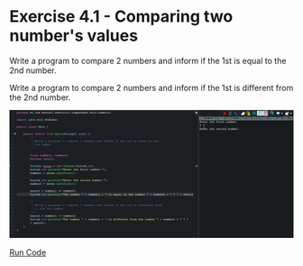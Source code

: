 # Exercise 4.1 - Comparing two number's values

Write a program to compare 2 numbers and inform if the 1st is equal to the 2nd number.

Write a program to compare 2 numbers and inform if the 1st is different from the 2nd number.

<center>

![Gif Comparing two number's values](/gif_img/4.1.gif)

</center>

[Run Code](https://replit.com/@ariana-ssilva/Main-6#Main.java)
